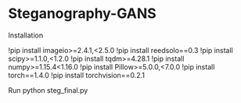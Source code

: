 # Steganography-GANS

Installation 

!pip install imageio>=2.4.1,<2.5.0
!pip install reedsolo==0.3
!pip install scipy>=1.1.0,<1.2.0
!pip install tqdm>=4.28.1
!pip install numpy>=1.15.4<1.16.0
!pip install Pillow>=5.0.0,<7.0.0
!pip install torch==1.4.0
!pip install torchvision==0.2.1

Run 
python steg_final.py
